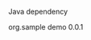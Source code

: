 Java dependency

<dependency>
  <groupId>org.sample</groupId>
  <artifactId>demo</artifactId>
  <version>0.0.1</version>
</dependency>


